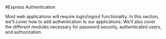 #Express Authentication

Most web applications will require login/logout functionality. In this section, we'll cover how to add authentication to our applications. We'll also cover the different modules necessary for password security, authenticated users, and authorization.
